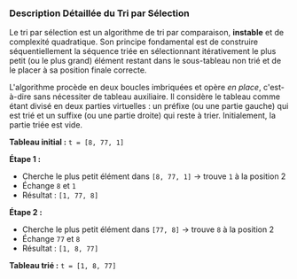

### Description Détaillée du Tri par Sélection

Le tri par sélection est un algorithme de tri par comparaison, **instable** et de complexité quadratique. Son principe fondamental est de construire séquentiellement la séquence triée en sélectionnant itérativement le plus petit (ou le plus grand) élément restant dans le sous-tableau non trié et de le placer à sa position finale correcte.

L'algorithme procède en deux boucles imbriquées et opère *en place*, c'est-à-dire sans nécessiter de tableau auxiliaire. Il considère le tableau comme étant divisé en deux parties virtuelles : un préfixe (ou une partie gauche) qui est trié et un suffixe (ou une partie droite) qui reste à trier. Initialement, la partie triée est vide.

**Tableau initial :**
`t = [8, 77, 1]`

**Étape 1 :**
- Cherche le plus petit élément dans `[8, 77, 1]` → trouve `1` à la position 2
- Échange `8` et `1`
- Résultat : `[1, 77, 8]`

**Étape 2 :**
- Cherche le plus petit élément dans `[77, 8]` → trouve `8` à la position 2
- Échange `77` et `8`
- Résultat : `[1, 8, 77]`

**Tableau trié :**
`t = [1, 8, 77]`
